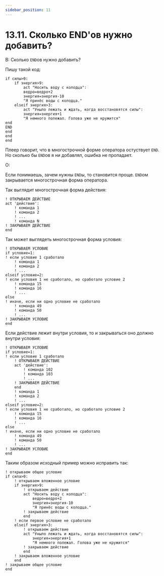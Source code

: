 ```yaml
---
sidebar_position: 11
---
```


# 13.11. Сколько END'ов нужно добавить?
<!-- [:faq_13_11] -->

В: Сколько `END`ов нужно добавить?
	
Пишу такой код:
```qsp
if силы>0:
	if энергия>9:
		act "Носить воду с колодца":
		ведро=ведро+2
		энергия=энергия-10
		"Я принёс воды с колодца."
	elseif энергия>3:
		act "Уныло лежать и ждать, когда восстановятся силы":
		энергия=энергия+1
		"Я немного полежал. Голова уже не кружится"
end
END
end
end
end
```
Плеер говорит, что в многострочной форме оператора остуствует `END`. Но сколько бы `END`ов я ни добавлял, ошибка не пропадает.

О:

Если понимаешь, зачем нужны `END`ы, то становится проще. `END`ом закрывается многострочная форма оператора.

Так выглядит многострочная форма действия:
```qsp
! ОТКРЫВАЕМ ДЕЙСТВИЕ
act 'действие': 
	! команда 1
	! команда 2
	! ...
	! команда N
! ЗАКРЫВАЕМ ДЕЙСТВИЕ
end
```
Так может выглядеть многострочная форма условия:
```qsp
! ОТКРЫВАЕМ УСЛОВИЕ
if условие=1:
! если условие 1 сработало
	! команда 1
	! команда 2
	! ...
elseif условие=2: 
! если условия 1 не сработало, но сработало условие 2
	! команда 15
	! команда 16
	! ... 
else
! иначе, если ни одно условие не сработало
	! команда 49
	! команда 50
	! ...
! ЗАКРЫВАЕМ УСЛОВИЕ
end
```

Если действие лежит внутри условия, то и закрываться оно должно внутри условия: 
```qsp
! ОТКРЫВАЕМ УСЛОВИЕ
if условие=1:
! если условие 1 сработало
	! ОТКРЫВАЕМ ДЕЙСТВИЕ
	act 'действие': 
		! команда 102
		! команда 103
		! ...
	! ЗАКРЫВАЕМ ДЕЙСТВИЕ
	end
	! команда 1
	! команда 2
	! ...
elseif условие=2: 
! если условия 1 не сработало, но сработало условие 2
	! команда 15
	! команда 16
	! ... 
else
! иначе, если ни одно условие не сработало
	! команда 49
	! команда 50
	! ...
! ЗАКРЫВАЕМ УСЛОВИЕ
end
```
Таким образом исходный пример можно исправить так:
```qsp
! открываем общее условие
if сила>0:
	! открываем вложенное условие
	if энергия>9:
		! открываем действие
		act "Носить воду с колодца":
			ведро=ведро+2
			энергия=энергия-10
			"Я принёс воды с колодца."
		! закрываем действие
		end
	! если первое условие не сработало
	elseif энергия>3:
		! открываем действие
		act "Уныло лежать и ждать, когда восстановятся силы":
			энергия=энергия+1
			"Я немного полежал. Голова уже не кружится"
		! закрываем действие
		end
	! закрываем вложенное условие
	end
! закрываем общее условие
end
```
